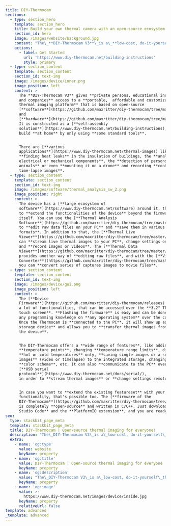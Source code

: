 ```yaml
---
title: DIY-Thermocam
sections:
  - type: section_hero
    template: section_hero
    title: Build your own thermal camera with an open-source ecosystem
    section_id: hero
    image: /images/website/background.jpg
    content: "The\_**DIY-Thermocam V3**\_is a\_**low-cost, do-it-yourself**\_thermal imager, based on the popular \_**FLIR Lepton**\_ sensor and **open-source hardware and software**\n"
    actions:
      - label: Get Started
        url: 'https://www.diy-thermocam.net/building-instructions'
        style: primary
  - type: section_content
    template: section_content
    section_id: text-img
    image: /images/device/inner.png
    image_position: left
    content: >
      The **DIY-Thermocam V3** gives **private persons, educational institutes
      and companies** access to a **portable,  affordable and customizable
      thermal imaging platform** that is based on open-source
      [**software**](https://github.com/maxritter/diy-thermocam/tree/master/software)
      and
      [**hardware**](https://github.com/maxritter/diy-thermocam/tree/master/pcb).
      It is constructed as a [**self-assembly
      solution**](https://www.diy-thermocam.net/building-instructions), that can be
      build **at home** by only using **some standard tools**.


      There are [**various
      applications**](https://www.diy-thermocam.net/thermal-images) like
      **finding heat leaks** in the insulation of buildings, the **analysis of
      electrical or mechanical components**, the **detection of persons /
      animals** or even **mounting it on a drone** and recording **continuous or
      time-lapse images**.
  - type: section_content
    template: section_content
    section_id: text-img
    image: /images/software/thermal_analysis_sw_2.png
    image_position: right
    content: >
      The device has a [**large ecosystem of
      software**](https://www.diy-thermocam.net/software) around it, that allows
      to **extend the functionalities of the device** beyond the firmware
      itself. You can use the [**Thermal Analysis 
      Software**](https://github.com/maxritter/diy-thermocam/tree/master/software/thermal_analysis_software/)
      to **edit raw data files on your PC** and **save them in various file
      formats**. In addition to that, the [**Thermal Live
      Viewer**](https://github.com/maxritter/diy-thermocam/tree/master/software/thermal_live_viewer/)
      can **stream live thermal images to your PC**, change settings on the fly
      and **record images or videos**. The [**Thermal Data
      Viewer**](https://github.com/maxritter/diy-thermocam/tree/master/software/thermal_data_viewer/)
      provides another way of **editing raw files**, and with the [**Video
      Converter**](https://github.com/maxritter/diy-thermocam/tree/master/software/video_converter)
      you can **convert series of captures images to movie files**.
  - type: section_content
    template: section_content
    section_id: text-img
    image: /images/device/gui.png
    image_position: left
    content: >
      The [**Device
      Firmware**](https://github.com/maxritter/diy-thermocam/releases) provides
      a lot of functionalities, that can be accessed over the **3.2" TFT LCD
      touch screen**. **Flashing the firmware** is easy and can be done without
      any programming knowledge on **any operating system** over the command line interface.
      Once the Thermocam is **connected to the PC**, it will show up as a **mass
      storage device** and allows you to **transfer thermal images from or to
      the device**.


      The DIY-Thermocam offers a **wide range of features**, like adding
      **temperature points**, changing **temperature range limits**, displaying
      **hot or cold temperatures** only, **saving single images or a series of
      images** (video or timelapse) to the integrated storage, changing the
      **color scheme**, etc. It can also **communicate to the PC** over the
      [**USB serial
      protocol**](https://www.diy-thermocam.net/docs/serial/),
      in order to **stream thermal images** or **change settings remotely**.


      In case you want to **extend the existing featureset** with your own
      functionality, that's possible too. The [**firmware of the
      DIY-Thermocam**](https://github.com/maxritter/diy-thermocam/tree/master/firmware)
      is completely **open-source** and written in C/C++. Just download **Visual
      Studio Code** and the **PlatformIO extension**, and you are ready to go!
seo:
  type: stackbit_page_meta
  template: stackbit_page_meta
  title: DIY-Thermocam | Open-source thermal imaging for everyone!
  description: "The\_DIY-Thermocam V3\_is a\_low-cost, do-it-yourself\_thermal imager, based on the popular radiometric\_FLIR Lepton\_sensor and an open-source ecosystem."
  extra:
    - name: 'og:type'
      value: website
      keyName: property
    - name: 'og:title'
      value: DIY-Thermocam | Open-source thermal imaging for everyone
      keyName: property
    - name: 'og:description'
      value: "The\_DIY-Thermocam V3\_is a\_low-cost, do-it-yourself\_thermal imager, based on the popular radiometric\_FLIR Lepton\_sensor and an open-source ecosystem."
      keyName: property
    - name: 'og:image'
      value: >-
        https://www.diy-thermocam.net/images/device/inside.jpg
      keyName: property
      relativeUrl: false
template: advanced
_template: advanced
---
```


